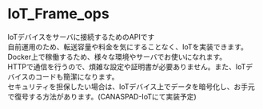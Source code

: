 # IoT_Frame_ops
IoTデバイスをサーバに接続するためのAPIです<br>
自前運用のため、転送容量や料金を気にすることなく、IoTを実装できます。<br>
Docker上で稼働するため、様々な環境やサーバでお使いになれます。<br>
HTTPで通信を行うので、煩雑な設定や証明書が必要ありません。また、IoTデバイスのコードも簡潔になります。<br>
セキュリティを担保したい場合は、IoTデバイス上でデータを暗号化し、お手元で復号する方法があります。(CANASPAD-IoTにて実装予定)<br>
